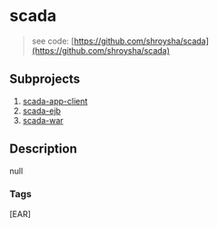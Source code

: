 # scada
> see code: [https://github.com/shroysha/scada](https://github.com/shroysha/scada)

## Subprojects 
1. [scada-app-client](scada-app-client)
1. [scada-ejb](scada-ejb)
1. [scada-war](scada-war)

## Description
null

### Tags
[EAR]
